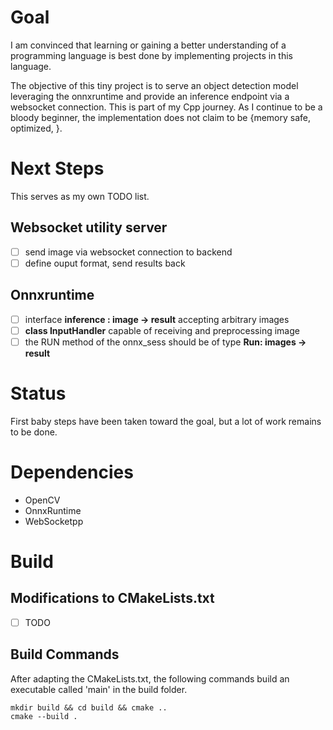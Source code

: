 # Goal
I am convinced that learning or gaining a better understanding of a programming language is best done by implementing projects 
in this language. 

The objective of this tiny project is to serve an object detection model
leveraging the onnxruntime and provide an inference endpoint via a websocket connection.
This is part of my Cpp journey. As I continue to be a bloody beginner, the implementation does not claim to be {memory safe, optimized, <you name it>}.

# Next Steps
This serves as my own TODO list.

## Websocket utility server
- [ ] send image via websocket connection to backend
- [ ] define ouput format, send results back

## Onnxruntime
- [ ] interface __inference : image -> result__ accepting arbitrary images
- [ ] __class InputHandler__ capable of receiving and preprocessing image
- [ ] the RUN method of the onnx_sess should be of type __Run: images -> result__

# Status
First baby steps have been taken toward the goal, but a lot of work remains to be done.

# Dependencies
- OpenCV
- OnnxRuntime
- WebSocketpp

# Build

## Modifications to CMakeLists.txt
- [ ] TODO
## Build Commands
After adapting the CMakeLists.txt, the following commands build an executable called 'main' in the build folder.
```
mkdir build && cd build && cmake ..
cmake --build .

```
